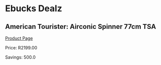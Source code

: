 
# Ebucks Dealz
## American Tourister: Airconic Spinner 77cm TSA
[Product Page](https://www.ebucks.com/web/shop/productSelected.do?prodId=1061559371&catId=1158501552)

Price: R2199.00

Savings: 500.0


	